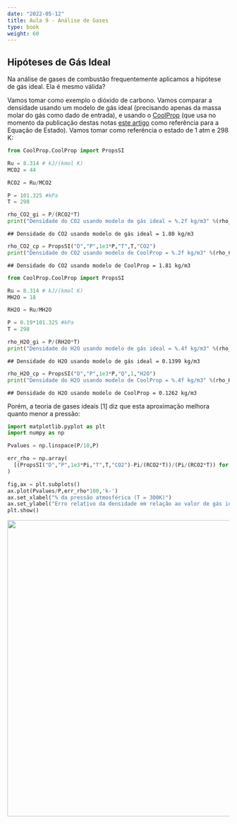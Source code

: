 ```yaml
---
date: "2022-05-12"
title: Aula 9 - Análise de Gases
type: book
weight: 60
---
```


## Hipóteses de Gás Ideal

Na análise de gases de combustão frequentemente aplicamos a hipótese de gás ideal. Ela é mesmo válida?

Vamos tomar como exemplo o dióxido de carbono. Vamos comparar a densidade usando um modelo de gás ideal (precisando apenas da massa molar do gás como dado de entrada), e usando o [CoolProp](http://www.coolprop.org/fluid_properties/fluids/CarbonDioxide.html#fluid-carbondioxide) (que usa no momento da publicação destas notas [este artigo](https://aip.scitation.org/doi/pdf/10.1063/1.555991) como referência para a Equação de Estado). Vamos tomar como referência o estado de 1 atm e 298 K:


```python
from CoolProp.CoolProp import PropsSI

Ru = 8.314 # kJ/(kmol K)
MCO2 = 44

RCO2 = Ru/MCO2

P = 101.325 #kPa
T = 298

rho_CO2_gi = P/(RCO2*T) 
print("Densidade do CO2 usando modelo de gás ideal = %.2f kg/m3" %(rho_CO2_gi))

```

```
## Densidade do CO2 usando modelo de gás ideal = 1.80 kg/m3
```

```python
rho_CO2_cp = PropsSI("D","P",1e3*P,"T",T,"CO2")
print("Densidade do CO2 usando modelo de CoolProp = %.2f kg/m3" %(rho_CO2_cp))
```

```
## Densidade do CO2 usando modelo de CoolProp = 1.81 kg/m3
```


```python
from CoolProp.CoolProp import PropsSI

Ru = 8.314 # kJ/(kmol K)
MH2O = 18

RH2O = Ru/MH2O

P = 0.19*101.325 #kPa
T = 298

rho_H2O_gi = P/(RH2O*T) 
print("Densidade do H2O usando modelo de gás ideal = %.4f kg/m3" %(rho_H2O_gi))
```

```
## Densidade do H2O usando modelo de gás ideal = 0.1399 kg/m3
```

```python
rho_H2O_cp = PropsSI("D","P",1e3*P,"Q",1,"H2O")
print("Densidade do H2O usando modelo de CoolProp = %.4f kg/m3" %(rho_H2O_cp))
```

```
## Densidade do H2O usando modelo de CoolProp = 0.1262 kg/m3
```

Porém, a teoria de gases ideais [1] diz que esta aproximação melhora quanto menor a pressão:


```python
import matplotlib.pyplot as plt
import numpy as np

Pvalues = np.linspace(P/10,P)

err_rho = np.array(
  [(PropsSI("D","P",1e3*Pi,"T",T,"CO2")-Pi/(RCO2*T))/(Pi/(RCO2*T)) for Pi in Pvalues]
)

fig,ax = plt.subplots()
ax.plot(Pvalues/P,err_rho*100,'k-')
ax.set_xlabel("% da pressão atmosférica (T = 300K)")
ax.set_ylabel("Erro relativo da densidade em relação ao valor de gás ideal")
plt.show()
```

<img src="/disciplinas/st1gee1/aula9st1gee1_files/figure-html/unnamed-chunk-3-1.png" width="672" />


